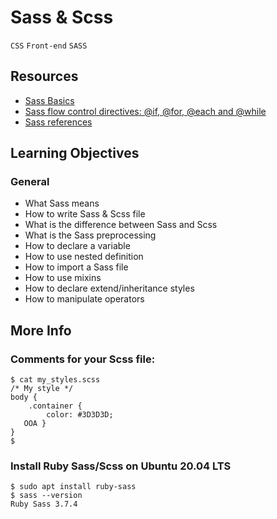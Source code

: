 # Sass & Scss

`CSS` `Front-end` `SASS`

## Resources

- [Sass Basics](https://sass-lang.com/guide/)
- [Sass flow control directives: @if, @for, @each and @while](https://sass-lang.com/documentation/at-rules/control/)
- [Sass references](https://sass-lang.com/documentation/)

## Learning Objectives

### General

- What Sass means
- How to write Sass & Scss file
- What is the difference between Sass and Scss
- What is the Sass preprocessing
- How to declare a variable
- How to use nested definition
- How to import a Sass file
- How to use mixins
- How to declare extend/inheritance styles
- How to manipulate operators

## More Info

### Comments for your Scss file:

```
$ cat my_styles.scss
/* My style */
body {
    .container {
        color: #3D3D3D;
   OOA }
}
$
```

### Install Ruby Sass/Scss on Ubuntu 20.04 LTS

```
$ sudo apt install ruby-sass
$ sass --version
Ruby Sass 3.7.4
```
